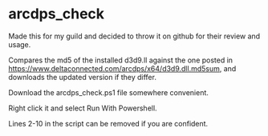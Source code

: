 # arcdps_check
Made this for my guild and decided to throw it on github for their review and usage.

Compares the md5 of the installed d3d9.ll against the one posted in https://www.deltaconnected.com/arcdps/x64/d3d9.dll.md5sum, and downloads the updated version if they differ.

Download the arcdps_check.ps1 file somewhere convenient.

Right click it and select Run With Powershell.

Lines 2-10 in the script can be removed if you are confident.
